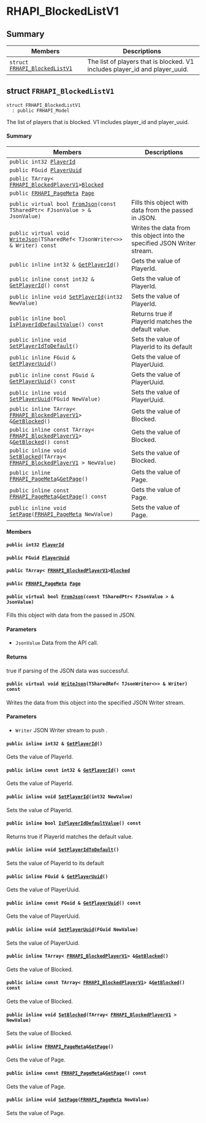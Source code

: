 # RHAPI_BlockedListV1 <a id="group__RHAPI__BlockedListV1"></a>

## Summary

 Members                        | Descriptions                                
--------------------------------|---------------------------------------------
`struct `[`FRHAPI_BlockedListV1`](#structFRHAPI__BlockedListV1) | The list of players that is blocked. V1 includes player_id and player_uuid.

## struct `FRHAPI_BlockedListV1` <a id="structFRHAPI__BlockedListV1"></a>

```
struct FRHAPI_BlockedListV1
  : public FRHAPI_Model
```

The list of players that is blocked. V1 includes player_id and player_uuid.

#### Summary

 Members                        | Descriptions                                
--------------------------------|---------------------------------------------
`public int32 `[`PlayerId`](#structFRHAPI__BlockedListV1_1ade9caa9b10824edf6926d3b8469100ab) | 
`public FGuid `[`PlayerUuid`](#structFRHAPI__BlockedListV1_1a50c043118db11d7942acdf151465173d) | 
`public TArray< `[`FRHAPI_BlockedPlayerV1`](RHAPI_BlockedPlayerV1.md#structFRHAPI__BlockedPlayerV1)` > `[`Blocked`](#structFRHAPI__BlockedListV1_1aba330a0566290f3fda0222b500989bfd) | 
`public `[`FRHAPI_PageMeta`](RHAPI_PageMeta.md#structFRHAPI__PageMeta)` `[`Page`](#structFRHAPI__BlockedListV1_1a521032dec2dcb9ea96651449d37e7bf3) | 
`public virtual bool `[`FromJson`](#structFRHAPI__BlockedListV1_1a61600940704bfb4c08a22183035e4f6c)`(const TSharedPtr< FJsonValue > & JsonValue)` | Fills this object with data from the passed in JSON.
`public virtual void `[`WriteJson`](#structFRHAPI__BlockedListV1_1a0b3d1083d5c552dc6f25e6a65a069e40)`(TSharedRef< TJsonWriter<>> & Writer) const` | Writes the data from this object into the specified JSON Writer stream.
`public inline int32 & `[`GetPlayerId`](#structFRHAPI__BlockedListV1_1a662a4abd8bac8398bfb844267003fab2)`()` | Gets the value of PlayerId.
`public inline const int32 & `[`GetPlayerId`](#structFRHAPI__BlockedListV1_1aa68da4ac2bfcad2e100c40bc1a292a71)`() const` | Gets the value of PlayerId.
`public inline void `[`SetPlayerId`](#structFRHAPI__BlockedListV1_1aa19790b8dff978cadda8ef95b0cfc185)`(int32 NewValue)` | Sets the value of PlayerId.
`public inline bool `[`IsPlayerIdDefaultValue`](#structFRHAPI__BlockedListV1_1a699d03bcefb6ea6a41be3b97047e0509)`() const` | Returns true if PlayerId matches the default value.
`public inline void `[`SetPlayerIdToDefault`](#structFRHAPI__BlockedListV1_1a64a886e93872c0f49fdb00a326f936cd)`()` | Sets the value of PlayerId to its default
`public inline FGuid & `[`GetPlayerUuid`](#structFRHAPI__BlockedListV1_1a529642356bb09c2b33b03f481126549e)`()` | Gets the value of PlayerUuid.
`public inline const FGuid & `[`GetPlayerUuid`](#structFRHAPI__BlockedListV1_1a2ec5de2f6da5e7f1fc36d56b61fe4198)`() const` | Gets the value of PlayerUuid.
`public inline void `[`SetPlayerUuid`](#structFRHAPI__BlockedListV1_1afdfd5130b1c1b52ec10bea416ed8efdd)`(FGuid NewValue)` | Sets the value of PlayerUuid.
`public inline TArray< `[`FRHAPI_BlockedPlayerV1`](RHAPI_BlockedPlayerV1.md#structFRHAPI__BlockedPlayerV1)` > & `[`GetBlocked`](#structFRHAPI__BlockedListV1_1ae669839d122dd52e3bee6a91da44b1a5)`()` | Gets the value of Blocked.
`public inline const TArray< `[`FRHAPI_BlockedPlayerV1`](RHAPI_BlockedPlayerV1.md#structFRHAPI__BlockedPlayerV1)` > & `[`GetBlocked`](#structFRHAPI__BlockedListV1_1a3ab93256d3c954f84bb1141c09bd0a0e)`() const` | Gets the value of Blocked.
`public inline void `[`SetBlocked`](#structFRHAPI__BlockedListV1_1a32a8b086bc503d702f9136e90609f5d5)`(TArray< `[`FRHAPI_BlockedPlayerV1`](RHAPI_BlockedPlayerV1.md#structFRHAPI__BlockedPlayerV1)` > NewValue)` | Sets the value of Blocked.
`public inline `[`FRHAPI_PageMeta`](RHAPI_PageMeta.md#structFRHAPI__PageMeta)` & `[`GetPage`](#structFRHAPI__BlockedListV1_1af64951fcb4ca7d17d7b22ef758010b54)`()` | Gets the value of Page.
`public inline const `[`FRHAPI_PageMeta`](RHAPI_PageMeta.md#structFRHAPI__PageMeta)` & `[`GetPage`](#structFRHAPI__BlockedListV1_1a3b976a1089c4eaf000ccb7b282866322)`() const` | Gets the value of Page.
`public inline void `[`SetPage`](#structFRHAPI__BlockedListV1_1a259100b6a9f9fa2f868fcd41465902f1)`(`[`FRHAPI_PageMeta`](RHAPI_PageMeta.md#structFRHAPI__PageMeta)` NewValue)` | Sets the value of Page.

#### Members

#### `public int32 `[`PlayerId`](#structFRHAPI__BlockedListV1_1ade9caa9b10824edf6926d3b8469100ab) <a id="structFRHAPI__BlockedListV1_1ade9caa9b10824edf6926d3b8469100ab"></a>

#### `public FGuid `[`PlayerUuid`](#structFRHAPI__BlockedListV1_1a50c043118db11d7942acdf151465173d) <a id="structFRHAPI__BlockedListV1_1a50c043118db11d7942acdf151465173d"></a>

#### `public TArray< `[`FRHAPI_BlockedPlayerV1`](RHAPI_BlockedPlayerV1.md#structFRHAPI__BlockedPlayerV1)` > `[`Blocked`](#structFRHAPI__BlockedListV1_1aba330a0566290f3fda0222b500989bfd) <a id="structFRHAPI__BlockedListV1_1aba330a0566290f3fda0222b500989bfd"></a>

#### `public `[`FRHAPI_PageMeta`](RHAPI_PageMeta.md#structFRHAPI__PageMeta)` `[`Page`](#structFRHAPI__BlockedListV1_1a521032dec2dcb9ea96651449d37e7bf3) <a id="structFRHAPI__BlockedListV1_1a521032dec2dcb9ea96651449d37e7bf3"></a>

#### `public virtual bool `[`FromJson`](#structFRHAPI__BlockedListV1_1a61600940704bfb4c08a22183035e4f6c)`(const TSharedPtr< FJsonValue > & JsonValue)` <a id="structFRHAPI__BlockedListV1_1a61600940704bfb4c08a22183035e4f6c"></a>

Fills this object with data from the passed in JSON.

#### Parameters
* `JsonValue` Data from the API call.

#### Returns
true if parsing of the JSON data was successful.

#### `public virtual void `[`WriteJson`](#structFRHAPI__BlockedListV1_1a0b3d1083d5c552dc6f25e6a65a069e40)`(TSharedRef< TJsonWriter<>> & Writer) const` <a id="structFRHAPI__BlockedListV1_1a0b3d1083d5c552dc6f25e6a65a069e40"></a>

Writes the data from this object into the specified JSON Writer stream.

#### Parameters
* `Writer` JSON Writer stream to push .

#### `public inline int32 & `[`GetPlayerId`](#structFRHAPI__BlockedListV1_1a662a4abd8bac8398bfb844267003fab2)`()` <a id="structFRHAPI__BlockedListV1_1a662a4abd8bac8398bfb844267003fab2"></a>

Gets the value of PlayerId.

#### `public inline const int32 & `[`GetPlayerId`](#structFRHAPI__BlockedListV1_1aa68da4ac2bfcad2e100c40bc1a292a71)`() const` <a id="structFRHAPI__BlockedListV1_1aa68da4ac2bfcad2e100c40bc1a292a71"></a>

Gets the value of PlayerId.

#### `public inline void `[`SetPlayerId`](#structFRHAPI__BlockedListV1_1aa19790b8dff978cadda8ef95b0cfc185)`(int32 NewValue)` <a id="structFRHAPI__BlockedListV1_1aa19790b8dff978cadda8ef95b0cfc185"></a>

Sets the value of PlayerId.

#### `public inline bool `[`IsPlayerIdDefaultValue`](#structFRHAPI__BlockedListV1_1a699d03bcefb6ea6a41be3b97047e0509)`() const` <a id="structFRHAPI__BlockedListV1_1a699d03bcefb6ea6a41be3b97047e0509"></a>

Returns true if PlayerId matches the default value.

#### `public inline void `[`SetPlayerIdToDefault`](#structFRHAPI__BlockedListV1_1a64a886e93872c0f49fdb00a326f936cd)`()` <a id="structFRHAPI__BlockedListV1_1a64a886e93872c0f49fdb00a326f936cd"></a>

Sets the value of PlayerId to its default

#### `public inline FGuid & `[`GetPlayerUuid`](#structFRHAPI__BlockedListV1_1a529642356bb09c2b33b03f481126549e)`()` <a id="structFRHAPI__BlockedListV1_1a529642356bb09c2b33b03f481126549e"></a>

Gets the value of PlayerUuid.

#### `public inline const FGuid & `[`GetPlayerUuid`](#structFRHAPI__BlockedListV1_1a2ec5de2f6da5e7f1fc36d56b61fe4198)`() const` <a id="structFRHAPI__BlockedListV1_1a2ec5de2f6da5e7f1fc36d56b61fe4198"></a>

Gets the value of PlayerUuid.

#### `public inline void `[`SetPlayerUuid`](#structFRHAPI__BlockedListV1_1afdfd5130b1c1b52ec10bea416ed8efdd)`(FGuid NewValue)` <a id="structFRHAPI__BlockedListV1_1afdfd5130b1c1b52ec10bea416ed8efdd"></a>

Sets the value of PlayerUuid.

#### `public inline TArray< `[`FRHAPI_BlockedPlayerV1`](RHAPI_BlockedPlayerV1.md#structFRHAPI__BlockedPlayerV1)` > & `[`GetBlocked`](#structFRHAPI__BlockedListV1_1ae669839d122dd52e3bee6a91da44b1a5)`()` <a id="structFRHAPI__BlockedListV1_1ae669839d122dd52e3bee6a91da44b1a5"></a>

Gets the value of Blocked.

#### `public inline const TArray< `[`FRHAPI_BlockedPlayerV1`](RHAPI_BlockedPlayerV1.md#structFRHAPI__BlockedPlayerV1)` > & `[`GetBlocked`](#structFRHAPI__BlockedListV1_1a3ab93256d3c954f84bb1141c09bd0a0e)`() const` <a id="structFRHAPI__BlockedListV1_1a3ab93256d3c954f84bb1141c09bd0a0e"></a>

Gets the value of Blocked.

#### `public inline void `[`SetBlocked`](#structFRHAPI__BlockedListV1_1a32a8b086bc503d702f9136e90609f5d5)`(TArray< `[`FRHAPI_BlockedPlayerV1`](RHAPI_BlockedPlayerV1.md#structFRHAPI__BlockedPlayerV1)` > NewValue)` <a id="structFRHAPI__BlockedListV1_1a32a8b086bc503d702f9136e90609f5d5"></a>

Sets the value of Blocked.

#### `public inline `[`FRHAPI_PageMeta`](RHAPI_PageMeta.md#structFRHAPI__PageMeta)` & `[`GetPage`](#structFRHAPI__BlockedListV1_1af64951fcb4ca7d17d7b22ef758010b54)`()` <a id="structFRHAPI__BlockedListV1_1af64951fcb4ca7d17d7b22ef758010b54"></a>

Gets the value of Page.

#### `public inline const `[`FRHAPI_PageMeta`](RHAPI_PageMeta.md#structFRHAPI__PageMeta)` & `[`GetPage`](#structFRHAPI__BlockedListV1_1a3b976a1089c4eaf000ccb7b282866322)`() const` <a id="structFRHAPI__BlockedListV1_1a3b976a1089c4eaf000ccb7b282866322"></a>

Gets the value of Page.

#### `public inline void `[`SetPage`](#structFRHAPI__BlockedListV1_1a259100b6a9f9fa2f868fcd41465902f1)`(`[`FRHAPI_PageMeta`](RHAPI_PageMeta.md#structFRHAPI__PageMeta)` NewValue)` <a id="structFRHAPI__BlockedListV1_1a259100b6a9f9fa2f868fcd41465902f1"></a>

Sets the value of Page.

